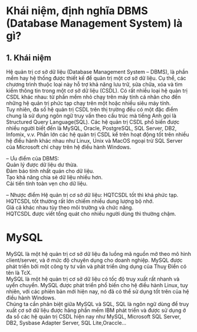 # Khái niệm, định nghĩa DBMS (Database Management System) là gì?
## 1. Khái niệm
Hệ quản trị cơ sở dữ liệu (Database Management System – DBMS), là phần mềm hay hệ thống được thiết kế để quản trị một cơ sở dữ liệu. Cụ thể, các chương trình thuộc loại này hỗ trợ khả năng lưu trữ, sửa chữa, xóa và tìm kiếm thông tin trong một cơ sở dữ liệu (CSDL). Có rất nhiều loại hệ quản trị CSDL khác nhau: từ phần mềm nhỏ chạy trên máy tính cá nhân cho đến những hệ quản trị phức tạp chạy trên một hoặc nhiều siêu máy tính.</br>
Tuy nhiên, đa số hệ quản trị CSDL trên thị trường đều có một đặc điểm chung là sử dụng ngôn ngữ truy vấn theo cấu trúc mà tiếng Anh gọi là Structured Query Language(SQL). Các hệ quản trị CSDL phổ biến được nhiều người biết đến là MySQL, Oracle, PostgreSQL, SQL Server, DB2, Infomix, v.v. Phần lớn các hệ quản trị CSDL kể trên hoạt động tốt trên nhiều hệ điều hành khác nhau như Linux, Unix và MacOS ngoại trừ SQL Server của Microsoft chỉ chạy trên hệ điều hành Windows.

– Ưu điểm của DBMS:</br>
Quản lý được dữ liệu dư thừa.</br>
Đảm báo tính nhất quán cho dữ liệu.</br>
Tạo khả năng chia sẻ dữ liệu nhiều hơn.</br>
Cải tiến tính toàn vẹn cho dữ liệu.</br>

– Nhược điểm Hệ quản trị cơ sở dữ liệu:
HQTCSDL tốt thì khá phức tạp.</br>
HQTCSDL tốt thường rất lớn chiếm nhiều dung lượng bộ nhớ.</br>
Giá cả khác nhau tùy theo môi trường và chức năng.</br>
HQTCSDL được viết tổng quát cho nhiều người dùng thì thường chậm.</br>


# MySQL
MySQL  là  một  hệ  quản  trị  cơ  sở  dữ  liệu  đa  luồng  mã  nguồn  mở  theo  mô  hình 
client/server, và ở mức độ chuyên dụng  cho doanh nghiệp. MySQL được phát triển bởi một 
công ty tư vấn và phát triển ứng dụng của Thuỵ Điển có tên là TcX.</br> 
MySQL là một hệ quản trị cơ sở dữ liệu có tốc độ truy xuất rất nhanh và uyển chuyển. 
MySQL được phát triển phổ biến cho hệ điều hành Linux, tuy nhiên, với các phiên bản mới 
hiện nay, nó đã có thể sử dụng tốt trên của hệ điều hành Windows.</br>
Chúng ta cần phân biệt giữa MySQL và SQL, SQL là ngôn ngữ dùng để truy xuất cơ sở 
dữ liệu được hãng phần mềm IBM phát triển và được sử dụng ở đa số các hệ quản trị CSDL 
hiện  nay  như  MySQL,  Microsoft  SQL  Server,  DB2,  Sysbase  Adapter  Server,  SQL 
Lite,Oraccle… 
